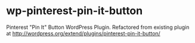 wp-pinterest-pin-it-button
==========================

Pinterest "Pin It" Button WordPress Plugin. Refactored from existing plugin at http://wordpress.org/extend/plugins/pinterest-pin-it-button/
